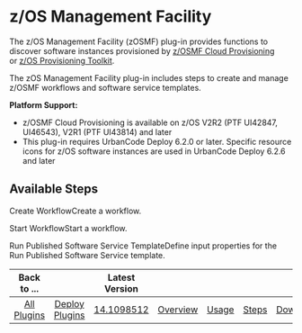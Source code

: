 
z/OS Management Facility
========================


The z/OS Management Facility (zOSMF) plug-in provides functions to discover software instances provisioned by 
[z/OSMF Cloud Provisioning](https://www.ibm.com/systems/z/os/zos/features/zosmf/) or [z/OS Provisioning 
Toolkit](https://developer.ibm.com/mainframe/products/zospt/). 


The zOS Management Facility plug-in includes steps to 
create and manage z/OSMF workflows and software service templates. 


**Platform Support:**


* z/OSMF Cloud 
Provisioning is available on z/OS V2R2 (PTF UI42847, UI46543), V2R1 (PTF UI43814) and later
* This plug-in requires 
UrbanCode Deploy 6.2.0 or later. Specific resource icons for z/OS software instances are used in UrbanCode Deploy 6.2.6 
and later



Available Steps
---------------


Create WorkflowCreate a workflow. 


Start WorkflowStart a workflow. 



Run Published Software Service TemplateDefine input properties for the Run Published Software Service template. 





|Back to ...||Latest Version|||||
| :---: | :---: | :---: | :---: | :---: | :---: | :---: |
|[All Plugins](../../index.md)|[Deploy Plugins](../README.md)|[14.1098512](https://raw.githubusercontent.com/UrbanCode/IBM-UCD-PLUGINS/main/files/zosmf/zosmf-14.1098512.zip)|[Overview](overview.md)|[Usage](usage.md)|[Steps](steps.md)|[Downloads](downloads.md)|
